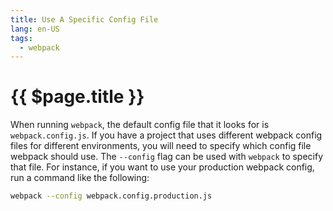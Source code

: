 ```yaml
---
title: Use A Specific Config File
lang: en-US
tags:
  - webpack
---
```


# {{ $page.title }}

When running `webpack`, the default config file that it looks for is `webpack.config.js`. If you have a project that uses different webpack config files for different environments, you will need to specify which config file webpack should use. The `--config` flag can be used with `webpack` to specify that file. For instance, if you want to use your production webpack config, run a command like the following:

```bash
webpack --config webpack.config.production.js
```
